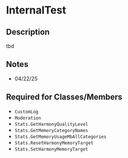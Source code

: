 # InternalTest

## Description
tbd

## Notes
- 04/22/25

## Required for Classes/Members
- `CustomLog`
- `Moderation`
- `Stats.GetHarmonyQualityLevel`
- `Stats.GetMemoryCategoryNames`
- `Stats.GetMemoryUsageMbAllCategories`
- `Stats.ResetHarmonyMemoryTarget`
- `Stats.SetHarmonyMemoryTarget`
